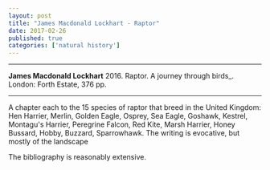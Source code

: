 ```yaml
---
layout: post
title: "James Macdonald Lockhart - Raptor"
date: 2017-02-26
published: true
categories: ['natural history']
---
```


***
<b>James Macdonald Lockhart</b> 2016. Raptor. A journey through birds_. London: Forth Estate, 376 pp.

***

A chapter each to the 15 species of raptor that breed in the United Kingdom: Hen Harrier, Merlin, Golden Eagle, Osprey, Sea Eagle, Goshawk, Kestrel, Montagu's Harrier, Peregrine Falcon, Red Kite, Marsh Harrier, Honey Bussard, Hobby, Buzzard, Sparrowhawk.  The writing is evocative, but mostly of the landscape 

The bibliography is reasonably extensive.
